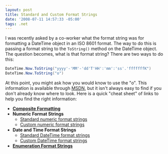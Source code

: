 ```yaml
---
layout: post
title: Standard and Custom Format Strings
date: '2008-07-11 14:57:33 -05:00'
tags: .net
---
```


I was recently asked by a co-worker what the format string was for formatting a DateTime object in an ISO 8601 format. The way to do this is passing a format string to the `ToString()` method on the DateTime object. The question becomes, what is that format string? There are two ways to do this:
 
```csharp
DateTime.Now.ToString("yyyy'-'MM'-'dd'T'HH':'mm':'ss'.'fffffffK")
DateTime.Now.ToString("o")
```

At this point, you might ask how you would know to use the "o". This information is available through [MSDN](http://msdn.microsoft.com/en-us/library/26etazsy.aspx), but it isn't always easy to find if you don't already know where to look. Here is a quick "cheat sheet" of links to help you find the right information:

* **[Composite Formatting](http://msdn.microsoft.com/en-us/library/txafckwd.aspx)**
* **Numeric Format Strings** 
    * [Standard numeric format strings](http://msdn.microsoft.com/en-us/library/dwhawy9k.aspx) 
    * [Custom numeric format strings](http://msdn.microsoft.com/en-us/library/0c899ak8.aspx) 
* **Date and Time Format Strings**
    * [Standard DateTime format strings](http://msdn.microsoft.com/en-us/library/az4se3k1.aspx) 
    * [Custom DateTime format strings](http://msdn.microsoft.com/en-us/library/8kb3ddd4.aspx)
* [**Enumeration Format Strings**](http://msdn.microsoft.com/en-us/library/c3s1ez6e.aspx)
